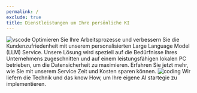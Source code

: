 ```yaml
---
permalink: /
exclude: true
title: Dienstleistungen um Ihre persönliche KI
---
```


![vscode](https://source.unsplash.com/800x60/?vscode)
Optimieren Sie Ihre Arbeitsprozesse und verbessern Sie die Kundenzufriedenheit mit unserem personalisierten Large Language Model (LLM) Service. Unsere Lösung wird speziell auf die Bedürfnisse Ihres Unternehmens zugeschnitten und auf einem leistungsfähigen lokalen PC betrieben, um die Datensicherheit zu maximieren. Erfahren Sie jetzt mehr, wie Sie mit unserem Service Zeit und Kosten sparen können.
![coding](https://source.unsplash.com/800x60/?coding)
Wir liefern die Technik und das know How, um Ihre eigene AI startegie zu implementieren.
